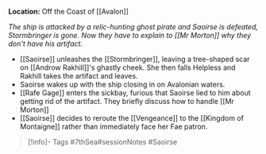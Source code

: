 **Location:** Off the Coast of [[Avalon]]

*The ship is attacked by a relic-hunting ghost pirate and Saoirse is defeated, Stormbringer is gone.  Now they have to explain to [[Mr Morton]] why they don't have his artifact.*

- [[Saoirse]] unleashes the [[Stormbringer]], leaving a tree-shaped scar on [[Androw Rakhill]]'s ghastly cheek.   She then falls Helpless and Rakhill takes the artifact and leaves.
- Saoirse wakes up with the ship closing in on Avalonian waters.
- [[Rafe Gage]] enters the sickbay, furious that Saoirse lied to him about getting rid of the artifact.  They briefly discuss how to handle [[Mr Morton]]
- [[Saoirse]] decides to reroute the [[Vengeance]] to the [[Kingdom of Montaigne]] rather than immediately face her Fae patron.
> [!info]- Tags
> #7thSea#sessionNotes #Saoirse 

